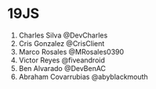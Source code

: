 # 19JS

1. Charles Silva @DevCharles
2. Cris Gonzalez @CrisClient
3. Marco Rosales @MRosales0390
4. Victor Reyes @fiveandroid
5. Ben Alvarado @DevBenAC
6. Abraham Covarrubias @abyblackmouth
